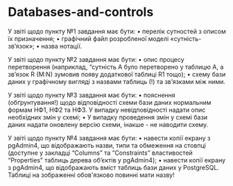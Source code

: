# Databases-and-controls
У звіті щодо пункту №1 завдання має бути:
•	перелік сутностей з описом їх призначення;
•	графічний файл розробленої моделі «сутність-зв’язок»;
•	назва нотації.

У звіті щодо пункту №2 завдання має бути:
•	опис процесу перетворення (наприклад, “сутність А було перетворено у таблицю А, а зв’язок R (M:N) зумовив появу додаткової таблиці R1 тощо);
•	схему бази даних у графічному вигляді з назвами таблиць (!) та зв’язками між ними.

У звіті щодо пункту №3 завдання має бути:
•	пояснення (обґрунтування!) щодо відповідності схеми бази даних нормальним формам НФ1, НФ2 та НФ3. У випадку невідповідності надати опис необхідних змін у схемі;
•	У випадку проведення змін у схемі бази даних надати оновлену версію схеми, інакше - не наводити схему.

У звіті щодо пункту №4 завдання має бути:
•	навести копії екрану з pgAdmin4, що відображають назви, типи та обмеження на стовпці (доступне у закладці “Columns” та “Constraints” властивостей “Properties” таблиць дерева об’єктів у pgAdmin4);
•	навести копії екрану з pgAdmin4, що відображають вміст таблиць бази даних у PostgreSQL. Таблиці на зображенні обов'язково повинні мати назву!
